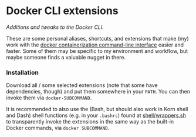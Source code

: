 # Docker CLI extensions

_Additions and tweaks to the Docker CLI._

These are some personal aliases, shortcuts, and extensions that make (my) work with the [docker containerization command-line interface](https://www.docker.com/) easier and faster. Some of them may be specific to my environment and workflow, but maybe someone finds a valuable nugget in there.

### Installation

Download all / some selected extensions (note that some have dependencies, though) and put them somewhere in your `PATH`. You can then invoke them via `docker-SUBCOMMAND`.

It is recommended to also use the (Bash, but should also work in Korn shell and Dash) shell functions (e.g. in your `.bashrc`) found at [shell/wrappers.sh](shell/wrappers.sh) to transparently invoke the extensions in the same way as the built-in Docker commands, via `docker SUBCOMMAND`.
